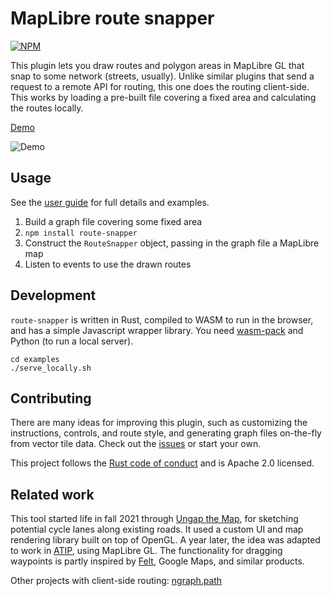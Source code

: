 # MapLibre route snapper

[![NPM](https://img.shields.io/npm/v/route-snapper)](https://www.npmjs.com/package/route-snapper)

This plugin lets you draw routes and polygon areas in MapLibre GL that snap to some network (streets, usually). Unlike similar plugins that send a request to a remote API for routing, this one does the routing client-side. This works by loading a pre-built file covering a fixed area and calculating the routes locally.

[Demo](https://dabreegster.github.io/route_snapper)

![Demo](demo.gif)

## Usage

See the [user guide](user_guide.md) for full details and examples.

1.  Build a graph file covering some fixed area
2.  `npm install route-snapper`
3.  Construct the `RouteSnapper` object, passing in the graph file a MapLibre map
4.  Listen to events to use the drawn routes

## Development

`route-snapper` is written in Rust, compiled to WASM to run in the browser, and has a simple Javascript wrapper library. You need [wasm-pack](https://rustwasm.github.io/wasm-pack/installer/) and Python (to run a local server).

```
cd examples
./serve_locally.sh
```

## Contributing

There are many ideas for improving this plugin, such as customizing the instructions, controls, and route style, and generating graph files on-the-fly from vector tile data. Check out the [issues](https://github.com/dabreegster/route_snapper/issues) or start your own.

This project follows the [Rust code of conduct](https://www.rust-lang.org/policies/code-of-conduct) and is Apache 2.0 licensed.

## Related work

This tool started life in fall 2021 through [Ungap the Map](https://a-b-street.github.io/docs/software/ungap_the_map/index.html), for sketching potential cycle lanes along existing roads. It used a custom UI and map rendering library built on top of OpenGL. A year later, the idea was adapted to work in [ATIP](https://github.com/acteng/atip), using MapLibre GL. The functionality for dragging waypoints is partly inspired by [Felt](https://felt.com), Google Maps, and similar products.

Other projects with client-side routing: [ngraph.path](https://github.com/anvaka/ngraph.path.demo)
